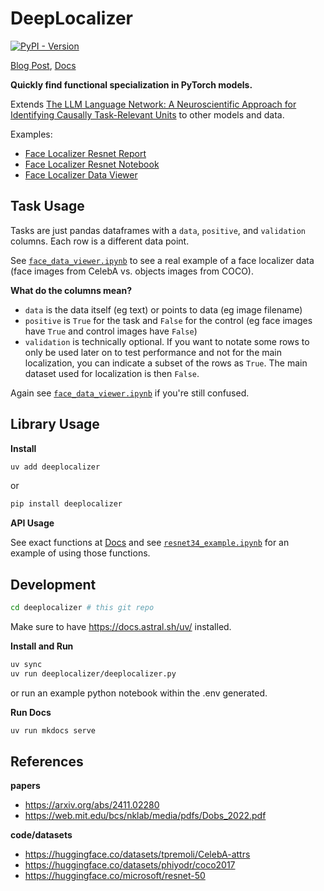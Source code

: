 # DeepLocalizer

[![PyPI - Version](https://img.shields.io/pypi/v/deeplocalizer.svg)](https://pypi.org/project/deeplocalizer) 

[Blog Post](https://www.donnybertucci.com/project/deeplocalizer#blog), [Docs](https://xnought.github.io/deeplocalizer)


**Quickly find functional specialization in PyTorch models.**

Extends [The LLM Language Network: A Neuroscientific Approach for Identifying Causally Task-Relevant Units](https://arxiv.org/abs/2411.02280) to other models and data.


Examples:

- [Face Localizer Resnet Report](https://www.donnybertucci.com/project/deeplocalizer)
- [Face Localizer Resnet Notebook](./resnet34_example.ipynb)
- [Face Localizer Data Viewer](./face_data_viewer.ipynb)

## Task Usage

Tasks are just pandas dataframes with a `data`, `positive`, and `validation` columns. Each row is a different data point.

See [`face_data_viewer.ipynb`](./face_data_viewer.ipynb) to see a real example of a face localizer data (face images from CelebA vs. objects images from COCO).


**What do the columns mean?**

- `data` is the data itself (eg text) or points to data (eg image filename)
- `positive` is `True` for the task and `False` for the control (eg face images have `True` and control images have `False`)
- `validation` is technically optional. If you want to notate some rows to only be used later on to test performance and not for the main localization, you can indicate a subset of the rows as `True`. The main dataset used for localization is then `False`.

Again see [`face_data_viewer.ipynb`](./face_data_viewer.ipynb) if you're still confused.

## Library Usage

**Install**

```bash
uv add deeplocalizer
```

or

```bash
pip install deeplocalizer
```

**API Usage**

See exact functions at [Docs](https://xnought.github.io/deeplocalizer) and see [`resnet34_example.ipynb`](./resnet34_example.ipynb) for an example of using those functions.


## Development

```bash
cd deeplocalizer # this git repo
```

Make sure to have https://docs.astral.sh/uv/ installed.

**Install and Run**

```bash
uv sync
uv run deeplocalizer/deeplocalizer.py
```

or run an example python notebook within the .env generated.

**Run Docs**

```bash
uv run mkdocs serve
```

## References

**papers**
- https://arxiv.org/abs/2411.02280
- https://web.mit.edu/bcs/nklab/media/pdfs/Dobs_2022.pdf

**code/datasets**
- https://huggingface.co/datasets/tpremoli/CelebA-attrs
- https://huggingface.co/datasets/phiyodr/coco2017
- https://huggingface.co/microsoft/resnet-50
